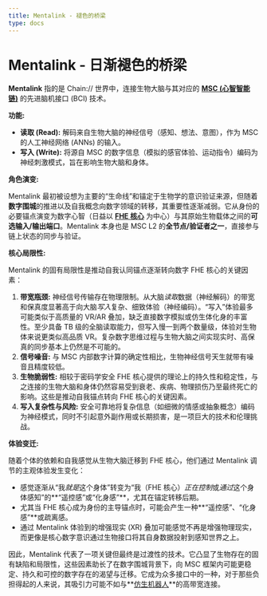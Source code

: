 ```yaml
---
title: Mentalink - 褪色的桥梁
type: docs
---
```


# Mentalink - 日渐褪色的桥梁

**Mentalink** 指的是 Chain:// 世界中，连接生物大脑与其对应的 **[MSC (心智智能链)](./MSC.md)** 的先进脑机接口 (BCI) 技术。

**功能:**

- **读取 (Read):** 解码来自生物大脑的神经信号（感知、想法、意图），作为 MSC 的人工神经网络 (ANNs) 的输入。
- **写入 (Write):** 将源自 MSC 的数字信息（模拟的感官体验、运动指令）编码为神经刺激模式，旨在影响生物大脑和身体。

**角色演变:**

Mentalink 最初被设想为主要的“生命线”和锚定于生物学的意识验证来源，但随着**数字围城**的推进以及自我概念向数字领域的转移，其重要性逐渐减弱。它从身份的必要锚点演变为数字心智（日益以 **[FHE 核心](./MSC.md)** 为中心）与其原始生物载体之间的**可选输入/输出端口**。Mentalink 本身也是 MSC L2 的**全节点/验证者之一**，直接参与链上状态的同步与验证。

**核心局限性:**

Mentalink 的固有局限性是推动自我认同锚点逐渐转向数字 FHE 核心的关键因素：

1.  **带宽瓶颈:** 神经信号传输存在物理限制。从大脑*读取*数据（神经解码）的带宽和保真度显著高于向大脑*写入*复杂、细致体验（神经编码）。“写入”体验最多可能类似于高质量的 VR/AR 叠加，缺乏直接数字模拟或仿生体化身的丰富性。至少具备 TB 级的全脑读取能力，但写入慢一到两个数量级，体验对生物体来说更类似高品质 VR。复杂数字思维过程与生物大脑之间实现实时、高保真的同步基本上仍然是不可能的。
2.  **信号噪音:** 与 MSC 内部数字计算的确定性相比，生物神经信号天生就带有噪音且精度较低。
3.  **生物脆弱性:** 相较于密码学安全 FHE 核心提供的理论上的持久性和稳定性，与之连接的生物大脑和身体仍然容易受到衰老、疾病、物理损伤乃至最终死亡的影响。这些是推动自我锚点转向 FHE 核心的关键因素。
4.  **写入复杂性与风险:** 安全可靠地将复杂信息（如细微的情感或抽象概念）编码为神经模式，同时不引起意外副作用或长期损害，是一项巨大的技术和伦理挑战。

**体验变迁:**

随着个体的依赖和自我感觉从生物大脑迁移到 FHE 核心，他们通过 Mentalink 调节的主观体验发生变化：

- 感觉逐渐从“我*就是*这个身体”转变为“我（FHE 核心）*正在控制*或*通过*这个身体感知”的**“遥控感”或“化身感”**，尤其在锚定转移后期。
- 尤其当 FHE 核心成为身份的主导锚点时，可能会产生一种**“遥控感”、“化身感”**或疏离感。
- 通过 Mentalink 体验到的增强现实 (XR) 叠加可能感觉不再是增强物理现实，而更像是核心数字意识通过生物接口将其自身数据投射到感知世界之上。

因此，Mentalink 代表了一项关键但最终是过渡性的技术。它凸显了生物存在的固有缺陷和局限性，这些因素助长了在数字围城背景下，向 MSC 框架内可能更稳定、持久和可控的数字存在的渴望与迁移。它成为众多接口中的一种，对于那些负担得起的人来说，其吸引力可能不如与**[仿生机器人](./MSC.md)**的高带宽连接。

